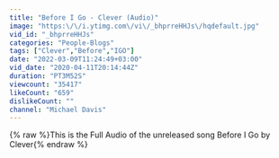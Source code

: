 ```yaml
---
title: "Before I Go - Clever (Audio)"
image: "https:\/\/i.ytimg.com\/vi\/_bhprreHHJs\/hqdefault.jpg"
vid_id: "_bhprreHHJs"
categories: "People-Blogs"
tags: ["Clever","Before","IGO"]
date: "2022-03-09T11:24:49+03:00"
vid_date: "2020-04-11T20:14:44Z"
duration: "PT3M52S"
viewcount: "35417"
likeCount: "659"
dislikeCount: ""
channel: "Michael Davis"
---
```

{% raw %}This is the Full Audio of the unreleased song Before I Go by Clever{% endraw %}
